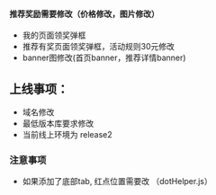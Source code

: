 
#### 推荐奖励需要修改（价格修改，图片修改）
  - 我的页面领奖弹框
  - 推荐有奖页面领奖弹框，活动规则30元修改
  - banner图修改(首页banner，推荐详情banner)

## 上线事项：
  - 域名修改
  - 最低版本库要求修改
  - 当前线上环境为 release2

### 注意事项
  - 如果添加了底部tab, 红点位置需要改 （dotHelper.js）


